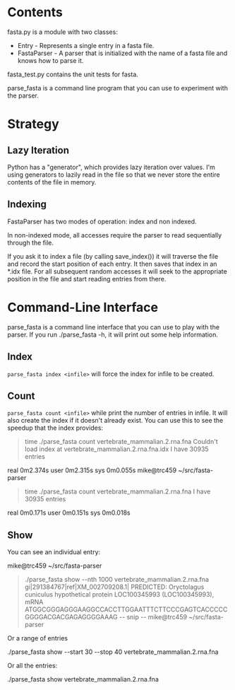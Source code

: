 
Contents
========

fasta.py is a module with two classes:

* Entry - Represents a single entry in a fasta file.
* FastaParser - A parser that is initialized with the name of a fasta
  file and knows how to parse it.

fasta_test.py contains the unit tests for fasta.

parse_fasta is a command line program that you can use to
experiment with the parser.


Strategy
========

Lazy Iteration
--------------

Python has a "generator", which provides lazy iteration over
values. I'm using generators to lazily read in the file so that we
never store the entire contents of the file in memory.

Indexing
--------

FastaParser has two modes of operation: index and non indexed.

In non-indexed mode, all accesses require the parser to read sequentially through the file.

If you ask it to index a file (by calling save_index()) it will
traverse the file and record the start position of each entry. It then
saves that index in an *.idx file. For all subsequent random accesses
it will seek to the appropriate position in the file and start reading
entries from there.

Command-Line Interface
======================

parse_fasta is a command line interface that you can use to play with
the parser. If you run ./parse_fasta -h, it will print out some help
information.

Index
-----

`parse_fasta index <infile>` will force the index for infile to be created.

Count
-----

`parse_fasta count <infile>` while print the number of entries in infile. It will also create the index if it doesn't already exist. You can use this to see the speedup that the index provides:

  > time ./parse_fasta count vertebrate_mammalian.2.rna.fna 
  Couldn't load index at vertebrate_mammalian.2.rna.fna.idx
  I have 30935 entries

  real	0m2.374s
  user	0m2.315s
  sys	0m0.055s
  mike@trc459 ~/src/fasta-parser
  > time ./parse_fasta count vertebrate_mammalian.2.rna.fna 
  I have 30935 entries

  real	0m0.171s
  user	0m0.151s
  sys	0m0.018s

Show
----

You can see an individual entry:

  mike@trc459 ~/src/fasta-parser
  > ./parse_fasta show --nth 1000 vertebrate_mammalian.2.rna.fna
  >gi|291384767|ref|XM_002709208.1| PREDICTED: Oryctolagus cuniculus hypothetical protein LOC100345993 (LOC100345993), mRNA
  ATGGCGGGAGGGAAGGCCACCTTGGAATTTCTTCCCGAGTCACCCCCGGGGACGACGAGAGGGGAAAG
  -- snip --
  mike@trc459 ~/src/fasta-parser

Or a range of entries

  ./parse_fasta show --start 30 --stop 40 vertebrate_mammalian.2.rna.fna

Or all the entries:

  ./parse_fasta show vertebrate_mammalian.2.rna.fna
